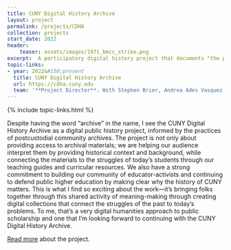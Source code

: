 ```yaml
---
title: CUNY Digital History Archive
layout: project
permalink: /projects/CDHA
collection: projects
start_date: 2022
header:
    teaser: assets/images/1971_bmcc_strike.png
excerpt:  A participatory digital history project that documents "the people's university" in New York City. 
topic-links:
- year: 2022&#150;present
  title: CUNY Digital History Archive
  url: https://cdha.cuny.edu
  team: '**Project Director**. With Stephen Brier, Andrea Ades Vasquez, and Marco Battistella. A project of the [American Social History Project](https://ashp.cuny.edu) and [Mina Rees Library](https://library.gc.cuny.edu).'  
---
```


{% include topic-links.html %}

Despite having the word “archive” in the name, I see the CUNY Digital History Archive as a digital public history project, informed by the practices of postcustodial community archives. The project is not only about providing access to archival materials; we are helping our audience interpret them by providing historical context and background, while connecting the materials to the struggles of today’s students through our teaching guides and curricular resources. We also have a strong commitment to building our community of educator-activists and continuing to defend public higher education by making clear why the history of CUNY matters. This is what I find so exciting about the work—it’s bringing folks together through this shared activity of meaning-making through creating digital collections that connect the struggles of the past to today’s problems. To me, that’s a very digital humanities approach to public scholarship and one that I’m looking forward to continuing with the CUNY Digital History Archive.

[Read more](https://themetropole.blog/2022/07/06/digital-summer-school-cuny-digital-history-archive/) about the project.
